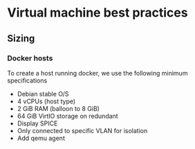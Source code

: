 # Virtual machine best practices

## Sizing

### Docker hosts

To create a host running docker, we use the following minimum specifications

- Debian stable O/S
- 4 vCPUs (host type)
- 2 GiB RAM (balloon to 8 GiB)
- 64 GiB VirtIO storage on redundant
- Display SPICE
- Only connected to specific VLAN for isolation
- Add qemu agent

